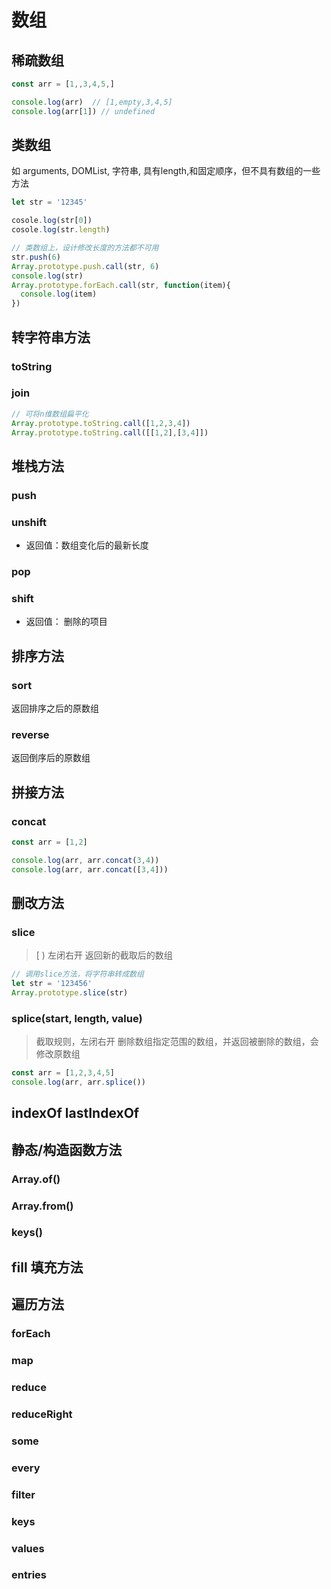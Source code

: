 # 数组

## 稀疏数组

````js
const arr = [1,,3,4,5,]

console.log(arr)  // [1,empty,3,4,5]
console.log(arr[1]) // undefined
````

## 类数组

如 arguments, DOMList, 字符串, 具有length,和固定顺序，但不具有数组的一些方法

````js
let str = '12345'

cosole.log(str[0])
cosole.log(str.length)

// 类数组上，设计修改长度的方法都不可用
str.push(6)
Array.prototype.push.call(str, 6)
console.log(str)
Array.prototype.forEach.call(str, function(item){
  console.log(item)
})
````

## 转字符串方法

### toString
### join

````js
// 可将n维数组扁平化
Array.prototype.toString.call([1,2,3,4])
Array.prototype.toString.call([[1,2],[3,4]])
````

## 堆栈方法

### push
### unshift
* 返回值：数组变化后的最新长度

### pop
### shift
* 返回值： 删除的项目

## 排序方法

### sort
返回排序之后的原数组

### reverse
返回倒序后的原数组

## 拼接方法

### concat

````js
const arr = [1,2]

console.log(arr, arr.concat(3,4))
console.log(arr, arr.concat([3,4]))

````

## 删改方法

### slice
> [ ) 左闭右开
返回新的截取后的数组

````js
// 调用slice方法，将字符串转成数组
let str = '123456'
Array.prototype.slice(str)
````

### splice(start, length, value)
> 截取规则，左闭右开
删除数组指定范围的数组，并返回被删除的数组，会修改原数组
````js
const arr = [1,2,3,4,5]
console.log(arr, arr.splice())
````

## indexOf lastIndexOf

## 静态/构造函数方法

### Array.of()
### Array.from()
### keys()

## fill 填充方法

## 遍历方法

### forEach
### map
### reduce
### reduceRight
### some
### every
### filter

### keys
### values
### entries

